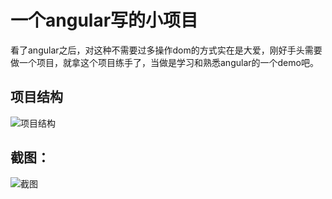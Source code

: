 # 一个angular写的小项目

看了angular之后，对这种不需要过多操作dom的方式实在是大爱，刚好手头需要做一个项目，就拿这个项目练手了，当做是学习和熟悉angular的一个demo吧。
## 项目结构

![项目结构](http://7xocdq.com1.z0.glb.clouddn.com/image/f/c8/8ea7a2581c9fd66bc282dc56cebf6.png)

## 截图：

![截图](http://7xocdq.com1.z0.glb.clouddn.com/image/c/e3/0bbd16c7a3ae13426960d3920733e.png)